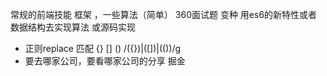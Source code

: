 常规的前端技能  框架   ，一些算法（简单）
360面试题  变种 用es6的新特性或者数据结构去实现算法 或源码实现

- 正则replace 匹配 
{} [] ()
/({})|([])|(\(\))/g
- 要去哪家公司，要看哪家公司的分享
掘金  